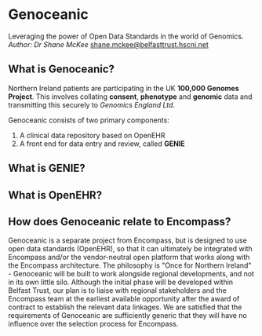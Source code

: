 # Genoceanic
Leveraging the power of Open Data Standards in the world of Genomics.
*Author: Dr Shane McKee* shane.mckee@belfasttrust.hscni.net

## What is Genoceanic?
Northern Ireland patients are participating in the UK **100,000 Genomes Project**. This involves collating **consent**, **phenotype** and **genomic** data and transmitting this securely to *Genomics England Ltd*.

Genoceanic consists of two primary components:

1. A clinical data repository based on OpenEHR
1. A front end for data entry and review, called **GENIE**

## What is GENIE?

## What is OpenEHR?

## How does Genoceanic relate to Encompass?
Genoceanic is a separate project from Encompass, but is designed to use open data standards (OpenEHR), so that it can ultimately be integrated with Encompass and/or the vendor-neutral open platform that works along with the Encompass architecture. The philosophy is "Once for Northern Ireland" - Genoceanic will be built to work alongside regional developments, and not in its own little silo. Although the initial phase will be developed within Belfast Trust, our plan is to liaise with regional stakeholders and the Encompass team at the earliest available opportunity after the award of contract to establish the relevant data linkages. We are satisfied that the requirements of Genoceanic are sufficiently generic that they will have no influence over the selection process for Encompass.
